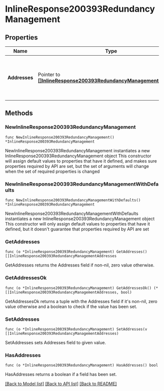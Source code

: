 # InlineResponse200393RedundancyManagement

## Properties

Name | Type | Description | Notes
------------ | ------------- | ------------- | -------------
**Addresses** | Pointer to [**[]InlineResponse200393RedundancyManagementAddresses**](InlineResponse200393RedundancyManagementAddresses.md) | Wireless LAN controller redundancy management interface addresses | [optional] 

## Methods

### NewInlineResponse200393RedundancyManagement

`func NewInlineResponse200393RedundancyManagement() *InlineResponse200393RedundancyManagement`

NewInlineResponse200393RedundancyManagement instantiates a new InlineResponse200393RedundancyManagement object
This constructor will assign default values to properties that have it defined,
and makes sure properties required by API are set, but the set of arguments
will change when the set of required properties is changed

### NewInlineResponse200393RedundancyManagementWithDefaults

`func NewInlineResponse200393RedundancyManagementWithDefaults() *InlineResponse200393RedundancyManagement`

NewInlineResponse200393RedundancyManagementWithDefaults instantiates a new InlineResponse200393RedundancyManagement object
This constructor will only assign default values to properties that have it defined,
but it doesn't guarantee that properties required by API are set

### GetAddresses

`func (o *InlineResponse200393RedundancyManagement) GetAddresses() []InlineResponse200393RedundancyManagementAddresses`

GetAddresses returns the Addresses field if non-nil, zero value otherwise.

### GetAddressesOk

`func (o *InlineResponse200393RedundancyManagement) GetAddressesOk() (*[]InlineResponse200393RedundancyManagementAddresses, bool)`

GetAddressesOk returns a tuple with the Addresses field if it's non-nil, zero value otherwise
and a boolean to check if the value has been set.

### SetAddresses

`func (o *InlineResponse200393RedundancyManagement) SetAddresses(v []InlineResponse200393RedundancyManagementAddresses)`

SetAddresses sets Addresses field to given value.

### HasAddresses

`func (o *InlineResponse200393RedundancyManagement) HasAddresses() bool`

HasAddresses returns a boolean if a field has been set.


[[Back to Model list]](../README.md#documentation-for-models) [[Back to API list]](../README.md#documentation-for-api-endpoints) [[Back to README]](../README.md)


